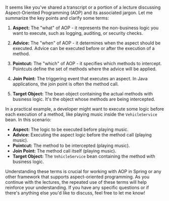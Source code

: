 It seems like you've shared a transcript or a portion of a lecture discussing Aspect-Oriented Programming (AOP) and its associated jargon. Let me summarize the key points and clarify some terms:

1. **Aspect:** The "what" of AOP - it represents the non-business logic you want to execute, such as logging, auditing, or security checks.

2. **Advice:** The "when" of AOP - it determines when the aspect should be executed. Advice can be executed before or after the execution of a method.

3. **Pointcut:** The "which" of AOP - it specifies which methods to intercept. Pointcuts define the set of methods where the advice will be applied.

4. **Join Point:** The triggering event that executes an aspect. In Java applications, the join point is often the method call.

5. **Target Object:** The bean object containing the actual methods with business logic. It's the object whose methods are being intercepted.

In a practical example, a developer might want to execute some logic before each execution of a method, like playing music inside the `VehicleService` bean. In this scenario:

- **Aspect:** The logic to be executed before playing music.
- **Advice:** Executing the aspect logic before the method call (playing music).
- **Pointcut:** The method to be intercepted (playing music).
- **Join Point:** The method call itself (playing music).
- **Target Object:** The `VehicleService` bean containing the method with business logic.

Understanding these terms is crucial for working with AOP in Spring or any other framework that supports aspect-oriented programming. As you continue with the lectures, the repeated use of these terms will help reinforce your understanding. If you have any specific questions or if there's anything else you'd like to discuss, feel free to let me know!